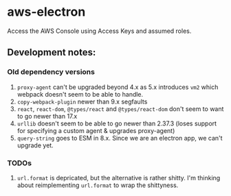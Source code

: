# aws-electron
Access the AWS Console using Access Keys and assumed roles.

## Development notes:
### Old dependency versions
1. `proxy-agent` can't be upgraded beyond 4.x as 5.x introduces `vm2` which
    webpack doesn't seem to be able to handle.
1. `copy-webpack-plugin` newer than 9.x segfaults
1. `react`, `react-dom`, `@types/react` and `@types/react-dom` don't seem to
    want to go newer than 17.x
1.  `urllib` doesn't seem to be able to go newer than 2.37.3 (loses support for
    specifying a custom agent & upgrades proxy-agent)
1.  `query-string` goes to ESM in 8.x.  Since we are an electron app, we can't upgrade yet.

### TODOs
1.  `url.format` is depricated, but the alternative is rather shitty.  I'm
    thinking about reimplementing `url.format` to wrap the shittyness.
